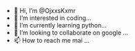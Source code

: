 - 👋 Hi, I’m @OjxxsKxmr
- 👀 I’m interested in coding...
- 🌱 I’m currently learning python...
- 💞️ I’m looking to collaborate on google ...
- 📫 How to reach me mai ...

<!---
OjxxsKxmr/OjxxsKxmr is a ✨ special ✨ repository because its `README.md` (this file) appears on your GitHub profile.
You can click the Preview link to take a look at your changes.
--->
